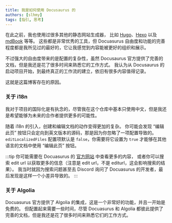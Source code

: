 ```yaml
---
title: 我是如何使用 Docusaurus 的
authors: [slhmy]
tags: [指引, 思考]
---
```


在此之前，我也使用过很多其他的静态网站生成器，
比如 [Hugo](https://gohugo.io/)、[Hexo](https://hexo.io/) 以及 [mdBook](https://github.com/rust-lang/mdBook) 等等。
这些都是非常优秀的工具，但 Docuasurus 自由度和功能的完善程度都是我所见过的最好的，它让我感觉到内容能被更好的组织和展示。

不过强大的自由度带来的是配置的复杂性，虽然 Docusaurus 官方提供了完善的文档，但是我还是花了很多时间来熟悉它的工作方式。
我认为从 Docusaurus 的启动项目开始，到最终真正的工作流的建立，依旧有很多内容值得记录。

这就是这篇博客存在的原因。

### 关于 i18n

我对于项目的国际化是有执念的，尽管我在这个仓库中基本只使用中文，但是我还是希望能够为未来的合作者提供更多的可能性。

随着 i18n 的引入，创建和编辑文档的动作变得更加的复杂。
你可能会发现 “编辑此页” 按钮只会定向到英文版本的源码，那是因为你忽略了一项配置导致的。
`editLocalizedFiles` 配置项默认是 `false`，你需要将它设置为 `true` 才能够在其他语言的文档中使用 “编辑此页” 按钮。

:::tip
你可能需要在 Docuasurus 的 [官方网站](https://docusaurus.io/) 中查看更多的内容，
或者你可以搜索 edit url 以获取更多的信息（注意是 edit url，不是 editurl，这会影响搜索的结果）。
我当时就因为搜索问题甚至去 Discord 询问了 Docuasurus 的开发者，最后发现是这样一个小差异导致的。
:::

### 关于 Algolia

Docuasurus 官方提供了 Algolia 的集成，这是一个非常好的功能，并且一开始是免费的。
但配置起来需要一些时间，尽管 Docuasurus 和 Algolia 都彼此提供了完善的文档，但是我还是花了很多时间来熟悉它们的工作方式。
